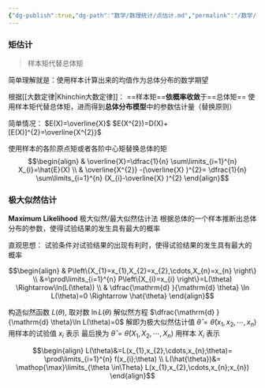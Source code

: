 ```yaml
---
{"dg-publish":true,"dg-path":"数学/数理统计/点估计.md","permalink":"/数学/数理统计/点估计/","dgPassFrontmatter":true,"noteIcon":"","created":"2024-05-21T15:20:28.460+08:00","updated":"2024-06-07T23:53:38.238+08:00"}
---
```


### 矩估计
>样本矩代替总体矩

简单理解就是：使用样本计算出来的均值作为总体分布的数学期望

根据[[大数定律\|Khinchin大数定律]]：
==样本矩==**依概率收敛**于==总体矩==
使用样本矩代替总体矩，进而得到**总体分布模型**中的参数估计量（替换原则）

简单情况：
$E(X)=\overline{X}$
$E(X^{2})=D(X)+[E(X)]^{2}=\overline{X^{2}}$

使用样本的各阶原点矩或者各阶中心矩替换总体的矩
$$\begin{align}
 & \overline{X}=\dfrac{1}{n} \sum\limits_{i=1}^{n} X_{i}=\hat{E}(X)   \\
 & \overline{X^{2}}  -(\overline{X}  )^{2}= \dfrac{1}{n} \sum\limits_{i=1}^{n} (X_{i}-\overline{X}  )^{2}
\end{align}$$


### 极大似然估计
**Maximum Likelihood**    极大似然/最大似然估计法
根据总体的一个样本推断出总体分布的参数，使得试验结果的发生具有最大的概率


直观思想：
试验条件对试验结果的出现有利时，使得试验结果的发生具有最大的概率
  
$$\begin{align}
& P\left\{X_{1}=x_{1},X_{2}=x_{2},\cdots,X_{n}=x_{n} \right\} \\
&=\prod\limits_{i=1}^{n} P\left\{X_{i}=x_{i} \right\}=L(\theta) \Rightarrow\ln(L(\theta)) \\ 
 & \dfrac{\mathrm{d} }{\mathrm{d} \theta}  \ln L(\theta)=0 \Rightarrow \hat{\theta}
\end{align}$$


构造似然函数 $L(\theta)$, 取对数 $\ln L(\theta)$
解似然方程 $\dfrac{\mathrm{d}  }{\mathrm{d} \theta}\ln L(\theta)=0$
解即为极大似然估计值 $\hat{\theta}=\hat{\theta}(x_{1},x_{2},\cdots,x_{n})$  用样本的试验值 $x_{i}$ 表示
最后换为 $\hat{\theta}=\hat{\theta}(X_{1},X_{2},\cdots,X_{n})$ 用样本 $X_{i}$ 表示
 

$$\begin{align}
L(\theta)&=L(x_{1},x_{2},\cdots,x_{n};\theta)= \prod\limits_{i=1}^{n} f(x_{i};\theta) \\
L(\hat{\theta})&= \mathop{\max}\limits_{\theta \in\Theta} L(x_{1},x_{2},\cdots,x_{n};x_{n})
\end{align}$$


